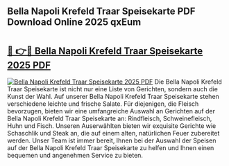 ## Bella Napoli Krefeld Traar Speisekarte PDF Download Online 2025 qxEum

# <h2><a href="http://gcbqsy.nevu.top/?p=Bella+Napoli+Krefeld+Traar+Speisekarte">🔗 👉🔴 Bella Napoli Krefeld Traar Speisekarte 2025 PDF</a></h2>

[![Bella Napoli Krefeld Traar Speisekarte 2025 PDF](https://i.imgur.com/dBaPXMq.png)](http://gcbqsy.nevu.top/?p=Bella+Napoli+Krefeld+Traar+Speisekarte)
Die Bella Napoli Krefeld Traar Speisekarte ist nicht nur eine Liste von Gerichten, sondern auch die Kunst der Wahl. Auf unserer Bella Napoli Krefeld Traar Speisekarte stehen verschiedene leichte und frische Salate. Für diejenigen, die Fleisch bevorzugen, bieten wir eine umfangreiche Auswahl an Gerichten auf der Bella Napoli Krefeld Traar Speisekarte an: Rindfleisch, Schweinefleisch, Huhn und Fisch. Unseren Auserwählten bieten wir exquisite Gerichte wie Schaschlik und Steak an, die auf einem alten, natürlichen Feuer zubereitet werden. Unser Team ist immer bereit, Ihnen bei der Auswahl der Speisen auf der Bella Napoli Krefeld Traar Speisekarte zu helfen und Ihnen einen bequemen und angenehmen Service zu bieten.
